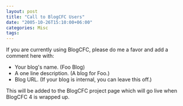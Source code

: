 ```yaml
---
layout: post
title: "Call to BlogCFC Users"
date: "2005-10-26T15:10:00+06:00"
categories: Misc 
tags: 
---
```


If you are currently using BlogCFC, please do me a favor and add a comment here with:

<ul>
<li>Your blog's name. (Foo Blog)
<li>A one line description. (A blog for Foo.)
<li>Blog URL. (If your blog is internal, you can leave this off.)
</ul>

This will be added to the BlogCFC project page which will go live when BlogCFC 4 is wrapped up.